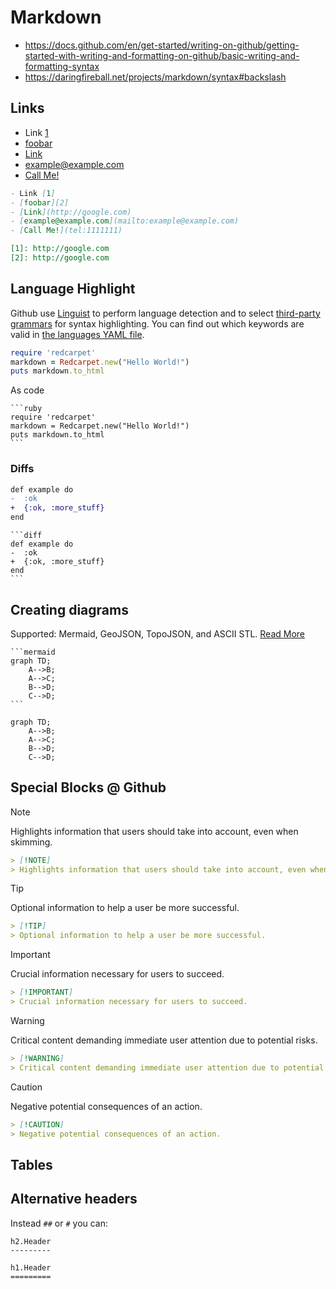 # Markdown

- https://docs.github.com/en/get-started/writing-on-github/getting-started-with-writing-and-formatting-on-github/basic-writing-and-formatting-syntax
- https://daringfireball.net/projects/markdown/syntax#backslash

## Links

- Link [1]
- [foobar][2]
- [Link](http://google.com)
- [example@example.com](mailto:example@example.com)
- [Call Me!](tel:1111111)

[1]: http://google.com
[2]: http://google.com

```markdown
- Link [1]
- [foobar][2]
- [Link](http://google.com)
- [example@example.com](mailto:example@example.com)
- [Call Me!](tel:1111111)

[1]: http://google.com
[2]: http://google.com
```

## Language Highlight

Github use [Linguist](https://github.com/github-linguist/linguist) to perform language detection and to select [third-party grammars](https://github.com/github-linguist/linguist/blob/master/vendor/README.md) for syntax highlighting. You can find out which keywords are valid in [the languages YAML file](https://github.com/github-linguist/linguist/blob/master/lib/linguist/languages.yml).

```ruby
require 'redcarpet'
markdown = Redcarpet.new("Hello World!")
puts markdown.to_html
```

As code

````
```ruby
require 'redcarpet'
markdown = Redcarpet.new("Hello World!")
puts markdown.to_html
```
````

### Diffs

```diff
def example do
-  :ok
+  {:ok, :more_stuff}
end
```
````
```diff
def example do
-  :ok
+  {:ok, :more_stuff}
end
```
````

## Creating diagrams

Supported: Mermaid, GeoJSON, TopoJSON, and ASCII STL. [Read More](https://docs.github.com/en/get-started/writing-on-github/working-with-advanced-formatting/creating-diagrams)


````
```mermaid
graph TD;
    A-->B;
    A-->C;
    B-->D;
    C-->D;
```
````
```mermaid
graph TD;
    A-->B;
    A-->C;
    B-->D;
    C-->D;
```

## Special Blocks @ Github

> [!NOTE]
> Highlights information that users should take into account, even when skimming.

```markdown
> [!NOTE]
> Highlights information that users should take into account, even when skimming.
```

> [!TIP]
> Optional information to help a user be more successful.

```markdown
> [!TIP]
> Optional information to help a user be more successful.
```

> [!IMPORTANT]
> Crucial information necessary for users to succeed.

```markdown
> [!IMPORTANT]
> Crucial information necessary for users to succeed.
```

> [!WARNING]
> Critical content demanding immediate user attention due to potential risks.

```markdown
> [!WARNING]
> Critical content demanding immediate user attention due to potential risks.
```

> [!CAUTION]
> Negative potential consequences of an action.

```markdown
> [!CAUTION]
> Negative potential consequences of an action.
```

## Tables

## Alternative headers

Instead `##` or `#` you can:

````
h2.Header
---------

h1.Header
=========
````
